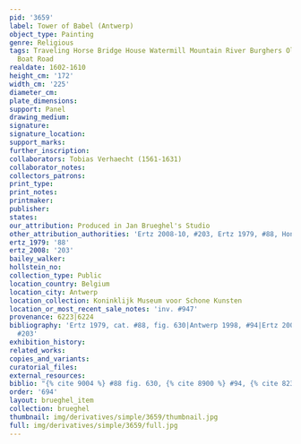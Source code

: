 ```yaml
---
pid: '3659'
label: Tower of Babel (Antwerp)
object_type: Painting
genre: Religious
tags: Traveling Horse Bridge House Watermill Mountain River Burghers Old_Testament
  Boat Road
realdate: 1602-1610
height_cm: '172'
width_cm: '225'
diameter_cm: 
plate_dimensions: 
support: Panel
drawing_medium: 
signature: 
signature_location: 
support_marks: 
further_inscription: 
collaborators: Tobias Verhaecht (1561-1631)
collaborator_notes: 
collectors_patrons: 
print_type: 
print_notes: 
printmaker: 
publisher: 
states: 
our_attribution: Produced in Jan Brueghel's Studio
other_attribution_authorities: 'Ertz 2008-10, #203, Ertz 1979, #88, Honig database'
ertz_1979: '88'
ertz_2008: '203'
bailey_walker: 
hollstein_no: 
collection_type: Public
location_country: Belgium
location_city: Antwerp
location_collection: Koninklijk Museum voor Schone Kunsten
location_or_most_recent_sale_notes: 'inv. #947'
provenance: 6223|6224
bibliography: 'Ertz 1979, cat. #88, fig. 630|Antwerp 1998, #94|Ertz 2008-10, cat.
  #203'
exhibition_history: 
related_works: 
copies_and_variants: 
curatorial_files: 
external_resources: 
biblio: "{% cite 9004 %} #88 fig. 630, {% cite 8900 %} #94, {% cite 8236 %} cat #203"
order: '694'
layout: brueghel_item
collection: brueghel
thumbnail: img/derivatives/simple/3659/thumbnail.jpg
full: img/derivatives/simple/3659/full.jpg
---
```

